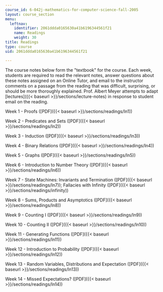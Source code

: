 ```yaml
---
course_id: 6-042j-mathematics-for-computer-science-fall-2005
layout: course_section
menu:
  leftnav:
    identifier: 2061ddda0165630a41b6196344561f21
    name: Readings
    weight: 30
title: Readings
type: course
uid: 2061ddda0165630a41b6196344561f21

---
```


The course notes below form the "textbook" for the course. Each week, students are required to read the relevant notes, answer questions about these notes assigned on an Online Tutor, and email to the instructor comments on a passage from the reading that was difficult, surprising, or should be more thoroughly explained. Prof. Albert Meyer attempts to adapt [lectures]({{< baseurl >}}/sections/lecture-notes) in response to student email on the reading.

Week 1 - Proofs ([PDF]({{< baseurl >}}/sections/readings/ln1))

Week 2 - Predicates and Sets ([PDF]({{< baseurl >}}/sections/readings/ln2))

Week 3 - Induction ([PDF]({{< baseurl >}}/sections/readings/ln3))

Week 4 - Binary Relations ([PDF]({{< baseurl >}}/sections/readings/ln4))

Week 5 - Graphs ([PDF]({{< baseurl >}}/sections/readings/ln5))

Week 6 - Introduction to Number Theory ([PDF]({{< baseurl >}}/sections/readings/ln6))

Week 7 - State Machines: Invariants and Termination ([PDF]({{< baseurl >}}/sections/readings/ln7)); Fallacies with Infinity ([PDF]({{< baseurl >}}/sections/readings/infinity))

Week 8 - Sums, Products and Asymptotics ([PDF]({{< baseurl >}}/sections/readings/ln8))

Week 9 - Counting I ([PDF]({{< baseurl >}}/sections/readings/ln9))

Week 10 - Counting II ([PDF]({{< baseurl >}}/sections/readings/ln10))

Week 11 - Generating Functions ([PDF]({{< baseurl >}}/sections/readings/ln11))

Week 12 - Introduction to Probability ([PDF]({{< baseurl >}}/sections/readings/ln12))

Week 13 - Random Variables, Distributions and Expectation ([PDF]({{< baseurl >}}/sections/readings/ln13))

Week 14 - Missed Expectations? ([PDF]({{< baseurl >}}/sections/readings/ln14))
